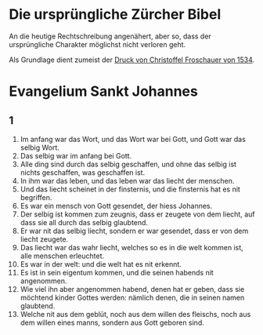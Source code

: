 # Die ursprüngliche Zürcher Bibel

An die heutige Rechtschreibung angenähert, aber so, dass der ursprüngliche Charakter möglichst nicht verloren geht.

Als Grundlage dient zumeist der [Druck von Christoffel Froschauer von 1534](http://www.e-rara.ch/zuz/content/titleinfo/755409).

# Evangelium Sankt Johannes

## 1

1. Im anfang war das Wort, und das Wort war bei Gott, und Gott war das selbig Wort.
2. Das selbig war im anfang bei Gott.
3. Alle ding sind durch das selbig geschaffen, und ohne das selbig ist nichts geschaffen, was geschaffen ist.
4. In ihm war das leben, und das leben war das liecht der menschen.
5. Und das liecht scheinet in der finsternis, und die finsternis hat es nit begriffen.
6. Es war ein mensch von Gott gesendet, der hiess Johannes.
7. Der selbig ist kommen zum zeugnis, dass er zeugete von dem liecht, auf dass sie all durch das selbig glaubtend.
8. Er war nit das selbig liecht, sondern er war gesendet, dass er von dem liecht zeugete.
9. Das liecht war das wahr liecht, welches so es in die welt kommen ist, alle menschen erleuchtet.
10. Es war in der welt: und die welt hat es nit erkennt.
11. Es ist in sein eigentum kommen, und die seinen habends nit angenommen.
12. Wie viel ihn aber angenommen habend, denen hat er geben, dass sie möchtend kinder Gottes werden: nämlich denen, die in seinen namen glaubtend.
13. Welche nit aus dem geblüt, noch aus dem willen des fleischs, noch aus dem willen eines manns, sondern aus Gott geboren sind.
